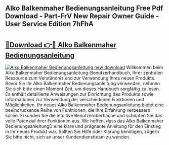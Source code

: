 ## Alko Balkenmaher Bedienungsanleitung Free Pdf Download - Part-FrV New Repair Owner Guide - User Service Edition 7hFhA

# <h2><a href="http://df29zbc.blite.top/?on=Alko+Balkenmaher+Bedienungsanleitung">🔗Download 👉🔴 Alko Balkenmaher Bedienungsanleitung</a></h2>

[![Alko Balkenmaher Bedienungsanleitung new download](https://i.imgur.com/lujVjoI.png)](http://df29zbc.blite.top/?on=Alko+Balkenmaher+Bedienungsanleitung)
Willkommen beim Alko Balkenmaher Bedienungsanleitung-Benutzerhandbuch, Ihrer zentralen Ressource zum Verständnis und zur Verwendung Ihres neuen Produkts. Bevor Sie Ihr Alko Balkenmaher Bedienungsanleitung verwenden, nehmen Sie sich bitte einen Moment Zeit, um dieses Handbuch sorgfältig zu lesen. Es enthält detaillierte Anweisungen zur Einrichtung des Produkts sowie Informationen zur Verwendung der verschiedenen Funktionen und Möglichkeiten. Ihr neues Alko Balkenmaher Bedienungsanleitung bietet eine beeindruckende Reihe von Funktionen, die Ihre Erfahrung verbessern sollen. Erkunden Sie die intuitive Benutzeroberfläche und schöpfen Sie das volle Potenzial ihrer Funktionen aus. Wir hoffen, dass das Alko Balkenmaher BedienungsanleitungD eine klare und prägnante Anleitung für den Einstieg in Ihr neues Produkt war. Sollten Sie Hilfe oder Klärung benötigen, zögern Sie bitte nicht, sich an unser Kundendienstteam zu wenden.
